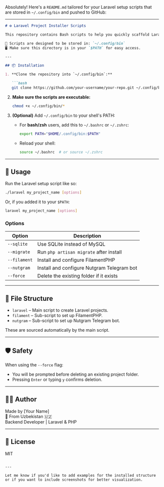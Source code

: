 Absolutely! Here's a `README.md` tailored for your Laravel setup scripts that are stored in `~/.config/bin` and pushed to GitHub:

---

```markdown
# ⚙️ Laravel Project Installer Scripts

This repository contains Bash scripts to help you quickly scaffold Laravel projects with optional support for [FilamentPHP](https://filamentphp.com/) and [Nutgram](https://github.com/nutgram/nutgram-laravel).  

📁 Scripts are designed to be stored in: `~/.config/bin`  
🖥️ Make sure this directory is in your `$PATH` for easy access.

---

## 📦 Installation

1. **Clone the repository into `~/.config/bin`:**

   ```bash
   git clone https://github.com/your-username/your-repo.git ~/.config/bin
   ```

2. **Make sure the scripts are executable:**

   ```bash
   chmod +x ~/.config/bin/*
   ```

3. **(Optional)** Add `~/.config/bin` to your shell's PATH:

   - For **bash/zsh** users, add this to `~/.bashrc` or `~/.zshrc`:

     ```bash
     export PATH="$HOME/.config/bin:$PATH"
     ```

   - Reload your shell:

     ```bash
     source ~/.bashrc  # or source ~/.zshrc
     ```

---

## 🚀 Usage

Run the Laravel setup script like so:

```bash
./laravel my_project_name [options]
```

Or, if you added it to your `$PATH`:

```bash
laravel my_project_name [options]
```

### Options

| Option        | Description                                    |
|---------------|------------------------------------------------|
| `--sqlite`    | Use SQLite instead of MySQL                    |
| `--migrate`   | Run `php artisan migrate` after install        |
| `--filament`  | Install and configure FilamentPHP              |
| `--nutgram`   | Install and configure Nutgram Telegram bot     |
| `--force`     | Delete the existing folder if it exists        |

---

## 🧰 File Structure

- `laravel` – Main script to create Laravel projects.
- `filament` – Sub-script to set up FilamentPHP.
- `nutgram` – Sub-script to set up Nutgram Telegram bot.

These are sourced automatically by the main script.

---

## 🛡️ Safety

When using the `--force` flag:
- You will be prompted before deleting an existing project folder.
- Pressing `Enter` or typing `y` confirms deletion.

---

## 🧑‍💻 Author

Made by [Your Name]  
📍 From Uzbekistan 🇺🇿  
Backend Developer | Laravel & PHP

---

## 🪪 License

MIT
```

---

Let me know if you'd like to add examples for the installed structure or if you want to include screenshots for better visualization.